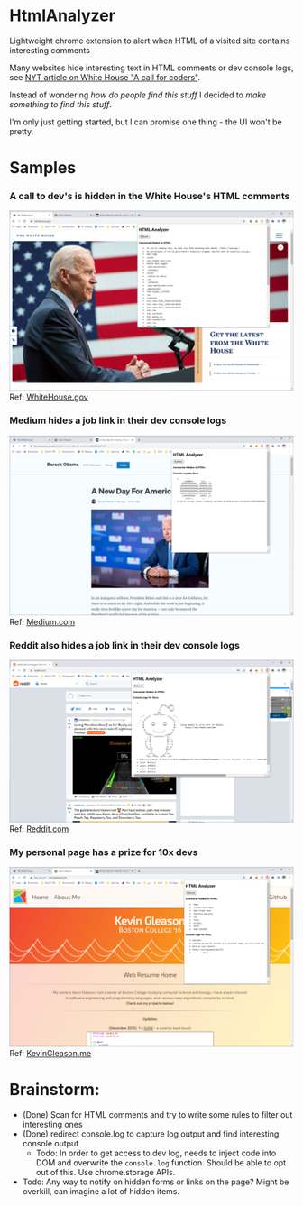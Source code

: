 # HtmlAnalyzer
Lightweight chrome extension to alert when HTML of a visited site contains interesting comments

Many websites hide interesting text in HTML comments or dev console logs, see [NYT article on White House "A call for coders"][1]. 

Instead of wondering _how do people find this stuff_ I decided to _make something to find this stuff_.

I'm only just getting started, but I can promise one thing - the UI won't be pretty.

# Samples

### A call to dev's is hidden in the White House's HTML comments
![White House website example](https://github.com/GleasonK/HtmlAnalyzer/blob/main/images/WhiteHouse_Example.PNG?raw=true)
Ref: [WhiteHouse.gov][2]

### Medium hides a job link in their dev console logs
![Medium job link in dev console](https://github.com/GleasonK/HtmlAnalyzer/blob/main/images/Medium_Example.PNG?raw=true)
Ref: [Medium.com][3]

### Reddit also hides a job link in their dev console logs
![Reddit job link in dev console](https://github.com/GleasonK/HtmlAnalyzer/blob/main/images/Reddit_Example.PNG?raw=true)
Ref: [Reddit.com][5]


### My personal page has a prize for 10x devs
![KevinGleason.me dev console reward](https://github.com/GleasonK/HtmlAnalyzer/blob/main/images/PersonalSite_Example.PNG?raw=true)
Ref: [KevinGleason.me][4]

# Brainstorm:
- (Done) Scan for HTML comments and try to write some rules to filter out interesting ones
- (Done) redirect console.log to capture log output and find interesting console output
  + Todo: In order to get access to dev log, needs to inject code into DOM and overwrite the `console.log` function. Should be able to opt out of this. Use chrome.storage APIs. 
- Todo: Any way to notify on hidden forms or links on the page? Might be overkill, can imagine a lot of hidden items.


[1]:https://www.nytimes.com/2021/01/20/us/politics/biden-white-house-website.html#link-23793b93
[2]:https://www.whitehouse.gov/
[3]:https://barackobama.medium.com/a-new-day-for-america-d4b04bda47d1
[4]:https://www.kevingleason.me
[5]:https://reddit.com
